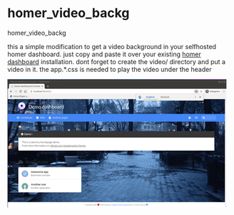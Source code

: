 # homer_video_backg
homer_video_backg


this a simple modification to get a video background in your selfhosted homer dashboard.
just copy and paste it over your existing [homer dashboard](https://github.com/bastienwirtz/homer) installation.
dont forget to create the video/ directory and put a video in it.
the app.*.css is needed to play the video under the header

![](video-backg.gif)
